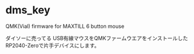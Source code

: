 # dms_key
QMK(Vial) firmware for MAXTILL 6 button mouse 

ダイソーに売ってる USB有線マウスをQMKファームウエアをインストールしたRP2040-Zeroで片手デバイスにします。

